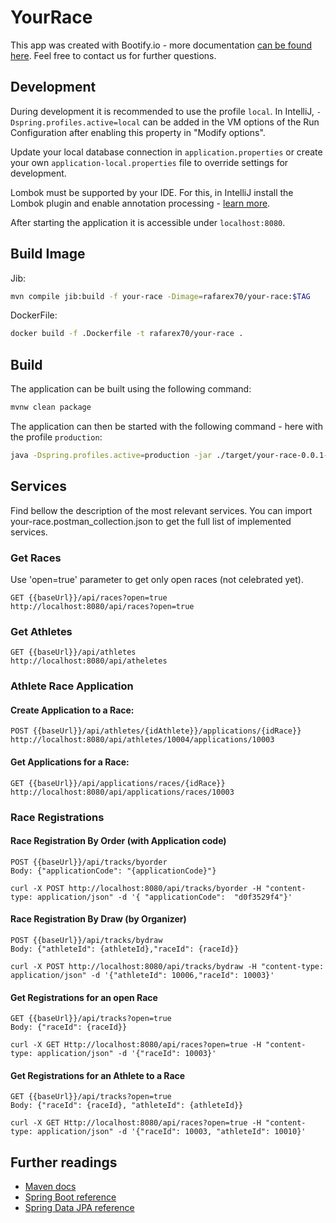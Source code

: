 # YourRace

This app was created with Bootify.io - more documentation [can be found here](https://bootify.io/docs/). Feel free to contact us for further questions.

## Development

During development it is recommended to use the profile `local`. In IntelliJ, `-Dspring.profiles.active=local` can be added in the VM options of the Run Configuration after enabling this property in "Modify options".

Update your local database connection in `application.properties` or create your own `application-local.properties` file to override settings for development.

Lombok must be supported by your IDE. For this, in IntelliJ install the Lombok plugin and enable annotation processing - [learn more](https://bootify.io/intellij/spring-boot-with-lombok.html).

After starting the application it is accessible under `localhost:8080`.

## Build Image

Jib:
```sh
mvn compile jib:build -f your-race -Dimage=rafarex70/your-race:$TAG
```

DockerFile:
```sh
docker build -f .Dockerfile -t rafarex70/your-race .
```

## Build

The application can be built using the following command:

```sh
mvnw clean package
```

The application can then be started with the following command - here with the profile `production`:

```sh
java -Dspring.profiles.active=production -jar ./target/your-race-0.0.1-SNAPSHOT.jar
```

## Services

Find bellow the description of the most relevant services. You can import your-race.postman_collection.json to get the full list of implemented services. 
### Get Races

Use 'open=true' parameter to get only open races (not celebrated yet).

```
GET {{baseUrl}}/api/races?open=true
http://localhost:8080/api/races?open=true 
```

### Get Athletes
```
GET {{baseUrl}}/api/athletes
http://localhost:8080/api/atheletes
```

### Athlete Race Application

#### Create Application to a Race:
```
POST {{baseUrl}}/api/athletes/{idAthlete}}/applications/{idRace}}
http://localhost:8080/api/athletes/10004/applications/10003 
```

#### Get Applications for a Race:

```
GET {{baseUrl}}/api/applications/races/{idRace}}
http://localhost:8080/api/applications/races/10003
```

### Race Registrations
#### Race Registration By Order (with Application code)
```
POST {{baseUrl}}/api/tracks/byorder
Body: {"applicationCode": "{applicationCode}"}

curl -X POST http://localhost:8080/api/tracks/byorder -H "content-type: application/json" -d '{ "applicationCode":  "d0f3529f4"}'
```

#### Race Registration By Draw (by Organizer)
```
POST {{baseUrl}}/api/tracks/bydraw
Body: {"athleteId": {athleteId},"raceId": {raceId}}

curl -X POST http://localhost:8080/api/tracks/bydraw -H "content-type: application/json" -d '{"athleteId": 10006,"raceId": 10003}'
```

#### Get Registrations for an open Race
```
GET {{baseUrl}}/api/tracks?open=true
Body: {"raceId": {raceId}}

curl -X GET Http://localhost:8080/api/races?open=true -H "content-type: application/json" -d '{"raceId": 10003}'
```

#### Get Registrations for an Athlete to a Race 
```
GET {{baseUrl}}/api/tracks?open=true
Body: {"raceId": {raceId}, "athleteId": {athleteId}}

curl -X GET Http://localhost:8080/api/races?open=true -H "content-type: application/json" -d '{"raceId": 10003, "athleteId": 10010}'
```

## Further readings

* [Maven docs](https://maven.apache.org/guides/index.html)  
* [Spring Boot reference](https://docs.spring.io/spring-boot/docs/current/reference/htmlsingle/)  
* [Spring Data JPA reference](https://docs.spring.io/spring-data/jpa/docs/current/reference/html/)  



